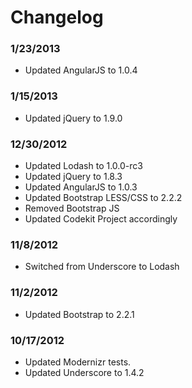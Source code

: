 # Changelog

### 1/23/2013
- Updated AngularJS to 1.0.4

### 1/15/2013
- Updated jQuery to 1.9.0

### 12/30/2012
- Updated Lodash to 1.0.0-rc3
- Updated jQuery to 1.8.3
- Updated AngularJS to 1.0.3
- Updated Bootstrap LESS/CSS to 2.2.2
- Removed Bootstrap JS
- Updated Codekit Project accordingly

### 11/8/2012
- Switched from Underscore to Lodash

### 11/2/2012
- Updated Bootstrap to 2.2.1

### 10/17/2012
- Updated Modernizr tests.
- Updated Underscore to 1.4.2